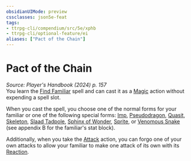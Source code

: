 ```yaml
---
obsidianUIMode: preview
cssclasses: json5e-feat
tags:
- ttrpg-cli/compendium/src/5e/xphb
- ttrpg-cli/optional-feature/ei
aliases: ["Pact of the Chain"]
---
```

# Pact of the Chain
*Source: Player's Handbook (2024) p. 157*  
You learn the [Find Familiar](3-Mechanics/CLI/spells/find-familiar-xphb.md) spell and can cast it as a [Magic](3-Mechanics/CLI/rules/actions.md#Magic) action without expending a spell slot.

When you cast the spell, you choose one of the normal forms for your familiar or one of the following special forms: [Imp](3-Mechanics/CLI/bestiary/fiend/imp-xmm.md), [Pseudodragon](3-Mechanics/CLI/bestiary/dragon/pseudodragon-xmm.md), [Quasit](3-Mechanics/CLI/bestiary/fiend/quasit-xmm.md), [Skeleton](3-Mechanics/CLI/bestiary/undead/skeleton-xmm.md), [Slaad Tadpole](3-Mechanics/CLI/bestiary/aberration/slaad-tadpole-xmm.md), [Sphinx of Wonder](3-Mechanics/CLI/bestiary/celestial/sphinx-of-wonder-xmm.md), [Sprite](3-Mechanics/CLI/bestiary/fey/sprite-xmm.md), or [Venomous Snake](3-Mechanics/CLI/bestiary/beast/venomous-snake-xmm.md) (see appendix B for the familiar's stat block).

Additionally, when you take the [Attack](3-Mechanics/CLI/rules/actions.md#Attack) action, you can forgo one of your own attacks to allow your familiar to make one attack of its own with its [Reaction](3-Mechanics/CLI/rules/variant-rules/reaction-xphb.md).